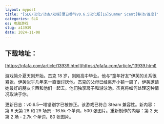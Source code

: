 ```yaml
---
layout: mypost
title: "[SLG/汉化/动态/双端]夏日香气v0.6.5汉化版[1G]Summer Scent[移动/百度]"
categories: SLG
os: 电脑游戏
slug: a13939
date: 2024-11-08
---
```


## 下载地址：

[https://qfafa.com/article/13939.html](https://qfafa.com/article/13939.html)

游戏简介夏天刚开始。杰克 18 岁，刚刚高中毕业。他与“童年好友”伊芙的关系很紧张，伊芙似乎几年来一直很讨厌他。杰克的父母已经离开小镇一周了，伊芙邀请她最好的朋友卡西和他们一起去。他们独享房子和游泳池。杰克将如何处理这种情况取决于你。

更新日志：v0.6.5一堆错别字已被修正。该游戏已符合 Steam 兼容性。新内容：第 6 天第 28 和 29 场景 - 16.5k 个单词，500 张图片。重新制作的内容：第 2 天第 2 场 - 2.7k 个单词，80 张图片。